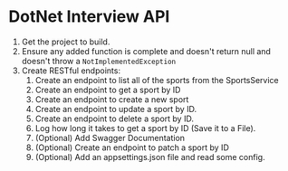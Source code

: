 # DotNet Interview API

1. Get the project to build.
2. Ensure any added function is complete and doesn't return null and doesn't throw a `NotImplementedException`
2. Create RESTful endpoints:
   1. Create an endpoint to list all of the sports from the SportsService
   3. Create an endpoint to get a sport by ID
   4. Create an endpoint to create a new sport
   5. Create an endpoint to update a sport by ID.
   6. Create an endpoint to delete a sport by ID.
   6. Log how long it takes to get a sport by ID (Save it to a File).
   8. (Optional) Add Swagger Documentation
   7. (Optional) Create an endpoint to patch a sport by ID
   9. (Optional) Add an appsettings.json file and read some config.